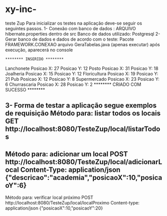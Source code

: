 # xy-inc-
teste Zup
Para inicializar os testes na aplicação deve-se seguir os seguintes passos.
1- Conexão com banco de dados : 
    ARQUIVO hibernate.properties dentro de src
    Banco de dados utilizado: Postgresql
2- Gerar banco de dados e dados de acordo com o teste: 
    Pacote FRAMEWORK.CONEXAO arquivo GeraTabelas.java (apenas executar)
    após execução, aparecerá no console 
    
    ******** INSERIDO ********
Lanchonete Posicao X: 27 Posicao Y: 12
Posto Posicao X: 31 Posicao Y: 18
Joalheria Posicao X: 15 Posicao Y: 12
Floricultura Posicao X: 19 Posicao Y: 21
Pub Posicao X: 12 Posicao Y: 8
Supermercado Posicao X: 23 Posicao Y: 6
Churrascaria Posicao X: 28 Posicao Y: 2
******** CRIADO COM SUCESSO ********

3- Forma de testar a aplicação segue exemplos de requisição
Método para: listar todos os locais
GET
http://localhost:8080/TesteZup/local/listarTodos
-----------------------------------------------------------------
Método para: adicionar um local
POST
http://localhost:8080/TesteZup/local/adicionarLocal
Content-Type: application/json
{"descricao":"academia","posicaoX":10,"posicaoY":6}
-----------------------------------------------------------------
Método para: verificar local próximo
POST
http://localhost:8080/TesteZup/local/localProximo
Content-type: application/json
{"posicaoX":10,"posicaoY":20}
